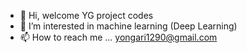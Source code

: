 - 👋 Hi, welcome YG project codes
- 👀 I’m interested in machine learning (Deep Learning)
- 📫 How to reach me ... yongari1290@gmail.com

<!---
ygcodework/ygcodework is a ✨ special ✨ repository because its `README.md` (this file) appears on your GitHub profile.
You can click the Preview link to take a look at your changes.
--->
